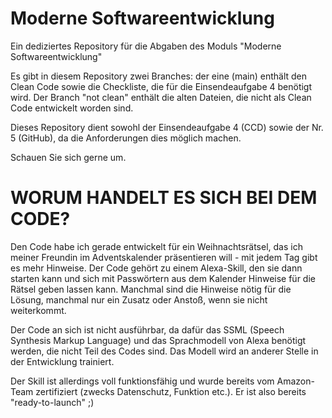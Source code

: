 # Moderne Softwareentwicklung
Ein dediziertes Repository für die Abgaben des Moduls "Moderne Softwareentwicklung"

Es gibt in diesem Repository zwei Branches: der eine (main) enthält den Clean Code sowie die Checkliste, die für die Einsendeaufgabe 4 benötigt wird. Der Branch "not clean" enthält die alten Dateien, die nicht als Clean Code entwickelt worden sind. 

Dieses Repository dient sowohl der Einsendeaufgabe 4 (CCD) sowie der Nr. 5 (GitHub), da die Anforderungen dies möglich machen.

Schauen Sie sich gerne um.

# WORUM HANDELT ES SICH BEI DEM CODE?

Den Code habe ich gerade entwickelt für ein Weihnachtsrätsel, das ich meiner Freundin im Adventskalender präsentieren will - mit jedem Tag gibt es mehr Hinweise. Der Code gehört zu einem Alexa-Skill, den sie dann starten kann und sich mit Passwörtern aus dem Kalender Hinweise für die Rätsel geben lassen kann. Manchmal sind die Hinweise nötig für die Lösung, manchmal nur ein Zusatz oder Anstoß, wenn sie nicht weiterkommt.

Der Code an sich ist nicht ausführbar, da dafür das SSML (Speech Synthesis Markup Language) und das Sprachmodell von Alexa benötigt werden, die nicht Teil des Codes sind. Das Modell wird an anderer Stelle in der Entwicklung trainiert.

Der Skill ist allerdings voll funktionsfähig und wurde bereits vom Amazon-Team zertifiziert (zwecks Datenschutz, Funktion etc.). Er ist also bereits "ready-to-launch" ;)
